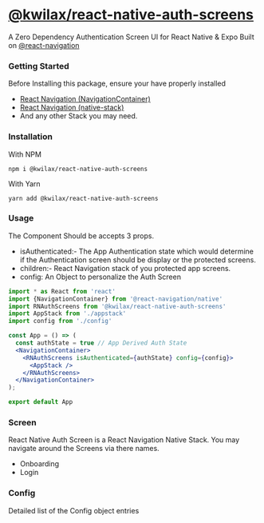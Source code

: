 
# [@kwilax/react-native-auth-screens](https://github.com/kwilax-core/React-Native-Auth-Screens)

A Zero Dependency Authentication Screen UI for React Native & Expo Built on [@react-navigation](https://www.npmjs.com/package/@react-navigation/native)

### Getting Started
Before Installing this package, ensure your have properly installed  
- [React Navigation (NavigationContainer)](https://reactnavigation.org/docs/getting-started)  
- [React Navigation (native-stack)](https://reactnavigation.org/docs/native-stack-navigator/)  
- And any other Stack you may need.

### Installation
With NPM
```
npm i @kwilax/react-native-auth-screens
```
With Yarn
```
yarn add @kwilax/react-native-auth-screens
```

### Usage

The Component Should be accepts 3 props.  
- isAuthenticated:- The App Authentication state which would determine if the Authentication screen should be display or the protected screens.
- children:- React Navigation stack of you protected app screens.
- config: An Object to personalize the Auth Screen

```jsx
import * as React from 'react'
import {NavigationContainer} from '@react-navigation/native'
import RNAuthScreens from '@kwilax/react-native-auth-screens'
import AppStack from './appstack'
import config from './config'

const App = () => (
  const authState = true // App Derived Auth State
  <NavigationContainer>
    <RNAuthScreens isAuthenticated={authState} config={config}>
      <AppStack />
    </RNAuthScreens>
  </NavigationContainer>
);

export default App

```

### Screen
React Native Auth Screen is a React Navigation Native Stack. You may navigate around the Screens via there names.
- Onboarding
- Login

### Config
Detailed list of the Config object entries
